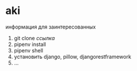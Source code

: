 # aki

информация для заинтересованных

1. git clone *ссылка*
2. pipenv install
3. pipenv shell
4. установить django, pillow, djangorestframework
5. ...

